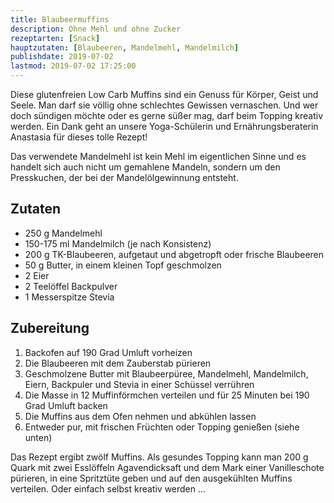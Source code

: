 ```yaml
---
title: Blaubeermuffins
description: Ohne Mehl und ohne Zucker
rezeptarten: [Snack]
hauptzutaten: [Blaubeeren, Mandelmehl, Mandelmilch]
publishdate: 2019-07-02
lastmod: 2019-07-02 17:25:00
---
```


Diese glutenfreien Low Carb Muffins sind ein Genuss für Körper, Geist und Seele. Man darf sie völlig ohne schlechtes Gewissen vernaschen. Und wer doch sündigen möchte oder es gerne süßer mag, darf beim Topping kreativ werden. Ein Dank geht an unsere Yoga-Schülerin und Ernährungsberaterin Anastasia für dieses tolle Rezept!

Das verwendete Mandelmehl ist kein Mehl im eigentlichen Sinne und es handelt sich auch nicht um gemahlene Mandeln, sondern um den Presskuchen, der bei der Mandelölgewinnung entsteht.


## Zutaten

- 250 g Mandelmehl
- 150-175 ml Mandelmilch (je nach Konsistenz)
- 200 g TK-Blaubeeren, aufgetaut und abgetropft oder frische Blaubeeren
- 50 g Butter, in einem kleinen Topf geschmolzen
- 2 Eier
- 2 Teelöffel Backpulver
- 1 Messerspitze Stevia


## Zubereitung

1. Backofen auf 190 Grad Umluft vorheizen
2. Die Blaubeeren mit dem Zauberstab pürieren
3. Geschmolzene Butter mit Blaubeerpüree, Mandelmehl, Mandelmilch, Eiern, Backpuler und Stevia in einer Schüssel verrühren
4. Die Masse in 12 Muffinförmchen verteilen und für 25 Minuten bei 190 Grad Umluft backen
5. Die Muffins aus dem Ofen nehmen und abkühlen lassen
6. Entweder pur, mit frischen Früchten oder Topping genießen (siehe unten)

Das Rezept ergibt zwölf Muffins. Als gesundes Topping kann man 200 g Quark mit zwei Esslöffeln Agavendicksaft und dem Mark einer Vanilleschote pürieren, in eine Spritztüte geben und auf den ausgekühlten Muffins verteilen. Oder einfach selbst kreativ werden ...